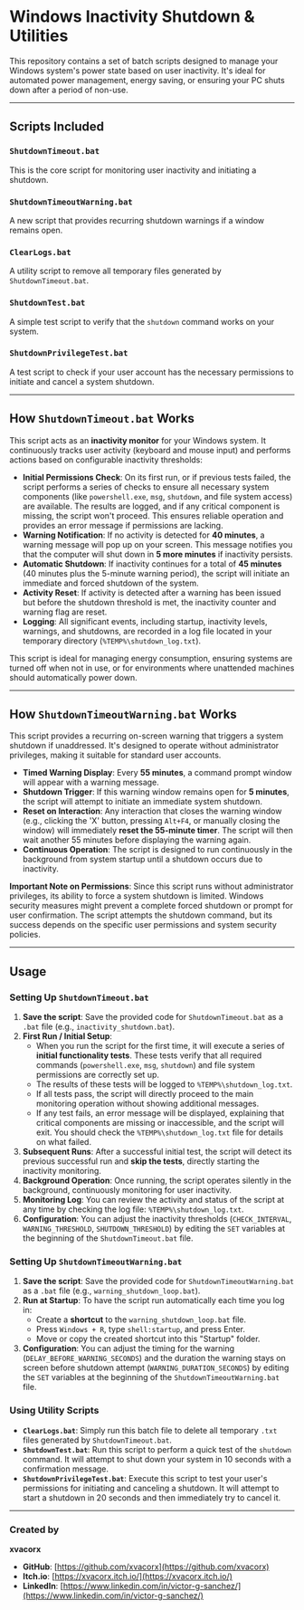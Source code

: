 # Windows Inactivity Shutdown & Utilities

This repository contains a set of batch scripts designed to manage your Windows system's power state based on user inactivity. It's ideal for automated power management, energy saving, or ensuring your PC shuts down after a period of non-use.

---

## Scripts Included

### `ShutdownTimeout.bat`
This is the core script for monitoring user inactivity and initiating a shutdown.

### `ShutdownTimeoutWarning.bat`
A new script that provides recurring shutdown warnings if a window remains open.

### `ClearLogs.bat`
A utility script to remove all temporary files generated by `ShutdownTimeout.bat`.

### `ShutdownTest.bat`
A simple test script to verify that the `shutdown` command works on your system.

### `ShutdownPrivilegeTest.bat`
A test script to check if your user account has the necessary permissions to initiate and cancel a system shutdown.

---

## How `ShutdownTimeout.bat` Works

This script acts as an **inactivity monitor** for your Windows system. It continuously tracks user activity (keyboard and mouse input) and performs actions based on configurable inactivity thresholds:

* **Initial Permissions Check**: On its first run, or if previous tests failed, the script performs a series of checks to ensure all necessary system components (like `powershell.exe`, `msg`, `shutdown`, and file system access) are available. The results are logged, and if any critical component is missing, the script won't proceed. This ensures reliable operation and provides an error message if permissions are lacking.
* **Warning Notification**: If no activity is detected for **40 minutes**, a warning message will pop up on your screen. This message notifies you that the computer will shut down in **5 more minutes** if inactivity persists.
* **Automatic Shutdown**: If inactivity continues for a total of **45 minutes** (40 minutes plus the 5-minute warning period), the script will initiate an immediate and forced shutdown of the system.
* **Activity Reset**: If activity is detected after a warning has been issued but before the shutdown threshold is met, the inactivity counter and warning flag are reset.
* **Logging**: All significant events, including startup, inactivity levels, warnings, and shutdowns, are recorded in a log file located in your temporary directory (`%TEMP%\shutdown_log.txt`).

This script is ideal for managing energy consumption, ensuring systems are turned off when not in use, or for environments where unattended machines should automatically power down.

---

## How `ShutdownTimeoutWarning.bat` Works

This script provides a recurring on-screen warning that triggers a system shutdown if unaddressed. It's designed to operate without administrator privileges, making it suitable for standard user accounts.

* **Timed Warning Display**: Every **55 minutes**, a command prompt window will appear with a warning message.
* **Shutdown Trigger**: If this warning window remains open for **5 minutes**, the script will attempt to initiate an immediate system shutdown.
* **Reset on Interaction**: Any interaction that closes the warning window (e.g., clicking the 'X' button, pressing `Alt+F4`, or manually closing the window) will immediately **reset the 55-minute timer**. The script will then wait another 55 minutes before displaying the warning again.
* **Continuous Operation**: The script is designed to run continuously in the background from system startup until a shutdown occurs due to inactivity.

**Important Note on Permissions**: Since this script runs without administrator privileges, its ability to force a system shutdown is limited. Windows security measures might prevent a complete forced shutdown or prompt for user confirmation. The script attempts the shutdown command, but its success depends on the specific user permissions and system security policies.

---

## Usage

### Setting Up `ShutdownTimeout.bat`

1.  **Save the script**: Save the provided code for `ShutdownTimeout.bat` as a `.bat` file (e.g., `inactivity_shutdown.bat`).
2.  **First Run / Initial Setup**:
    * When you run the script for the first time, it will execute a series of **initial functionality tests**. These tests verify that all required commands (`powershell.exe`, `msg`, `shutdown`) and file system permissions are correctly set up.
    * The results of these tests will be logged to `%TEMP%\shutdown_log.txt`.
    * If all tests pass, the script will directly proceed to the main monitoring operation without showing additional messages.
    * If any test fails, an error message will be displayed, explaining that critical components are missing or inaccessible, and the script will exit. You should check the `%TEMP%\shutdown_log.txt` file for details on what failed.
3.  **Subsequent Runs**: After a successful initial test, the script will detect its previous successful run and **skip the tests**, directly starting the inactivity monitoring.
4.  **Background Operation**: Once running, the script operates silently in the background, continuously monitoring for user inactivity.
5.  **Monitoring Log**: You can review the activity and status of the script at any time by checking the log file: `%TEMP%\shutdown_log.txt`.
6.  **Configuration**: You can adjust the inactivity thresholds (`CHECK_INTERVAL`, `WARNING_THRESHOLD`, `SHUTDOWN_THRESHOLD`) by editing the `SET` variables at the beginning of the `ShutdownTimeout.bat` file.

### Setting Up `ShutdownTimeoutWarning.bat`

1.  **Save the script**: Save the provided code for `ShutdownTimeoutWarning.bat` as a `.bat` file (e.g., `warning_shutdown_loop.bat`).
2.  **Run at Startup**: To have the script run automatically each time you log in:
    * Create a **shortcut** to the `warning_shutdown_loop.bat` file.
    * Press `Windows + R`, type `shell:startup`, and press Enter.
    * Move or copy the created shortcut into this "Startup" folder.
3.  **Configuration**: You can adjust the timing for the warning (`DELAY_BEFORE_WARNING_SECONDS`) and the duration the warning stays on screen before shutdown attempt (`WARNING_DURATION_SECONDS`) by editing the `SET` variables at the beginning of the `ShutdownTimeoutWarning.bat` file.

### Using Utility Scripts

* **`ClearLogs.bat`**: Simply run this batch file to delete all temporary `.txt` files generated by `ShutdownTimeout.bat`.
* **`ShutdownTest.bat`**: Run this script to perform a quick test of the `shutdown` command. It will attempt to shut down your system in 10 seconds with a confirmation message.
* **`ShutdownPrivilegeTest.bat`**: Execute this script to test your user's permissions for initiating and canceling a shutdown. It will attempt to start a shutdown in 20 seconds and then immediately try to cancel it.

---

### Created by

**xvacorx**

* **GitHub**: [https://github.com/xvacorx](https://github.com/xvacorx)
* **Itch.io**: [https://xvacorx.itch.io/](https://xvacorx.itch.io/)
* **LinkedIn**: [https://www.linkedin.com/in/victor-g-sanchez/](https://www.linkedin.com/in/victor-g-sanchez/)
